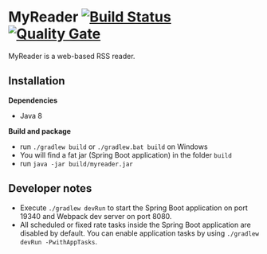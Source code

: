 MyReader [![Build Status](https://api.travis-ci.org/ksokol/myreader.png?branch=master)](https://travis-ci.org/ksokol/myreader/) [![Quality Gate](https://sonarcloud.io/api/project_badges/measure?project=MyReader%3AMyReader&metric=alert_status)](https://sonarcloud.io/dashboard/index/MyReader:MyReader)
========

MyReader is a web-based RSS reader.

Installation
------------

**Dependencies**

- Java 8

**Build and package**

- run `./gradlew build` or `./gradlew.bat build` on Windows
- You will find a fat jar (Spring Boot application) in the folder `build`
- run `java -jar build/myreader.jar`

Developer notes
---------------

- Execute `./gradlew devRun` to start the Spring Boot application on port 19340 and Webpack dev server on port 8080.
- All scheduled or fixed rate tasks inside the Spring Boot application are disabled by default. You can enable application tasks by using `./gradlew devRun -PwithAppTasks`.

